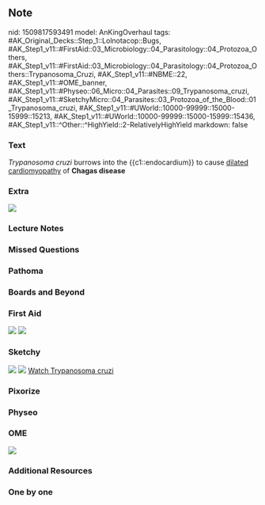 ## Note
nid: 1509817593491
model: AnKingOverhaul
tags: #AK_Original_Decks::Step_1::Lolnotacop::Bugs, #AK_Step1_v11::#FirstAid::03_Microbiology::04_Parasitology::04_Protozoa_Others, #AK_Step1_v11::#FirstAid::03_Microbiology::04_Parasitology::04_Protozoa_Others::Trypanosoma_Cruzi, #AK_Step1_v11::#NBME::22, #AK_Step1_v11::#OME_banner, #AK_Step1_v11::#Physeo::06_Micro::04_Parasites::09_Trypanosoma_cruzi, #AK_Step1_v11::#SketchyMicro::04_Parasites::03_Protozoa_of_the_Blood::01_Trypanosoma_cruzi, #AK_Step1_v11::#UWorld::10000-99999::15000-15999::15213, #AK_Step1_v11::#UWorld::10000-99999::15000-15999::15436, #AK_Step1_v11::^Other::^HighYield::2-RelativelyHighYield
markdown: false

### Text
<i>Trypanosoma cruzi</i> burrows into the {{c1::endocardium}} to
cause <u>dilated cardiomyopathy</u> of <b>Chagas disease</b>

### Extra
<img src="paste-29149943038432.jpg">

### Lecture Notes


### Missed Questions


### Pathoma


### Boards and Beyond


### First Aid
<img src="tmpmqwumo07.png"> <img src="tmpfse_tmtb.png">

### Sketchy
<img src="paste-431309205798915.jpg"> <img src=
"paste-8bfca743a84b154461ba25eb07fb6cd2439c98db.png"> <a href=
"https://dashboard.sketchy.com/study/medical/courses/medical-microbiology/units/medical-microbiology-parasites/videos/medical-microbiology-parasites-protozoa-of-the-blood-trypanosoma-cruzi?utm_source=anki&utm_medium=partnership&utm_campaign=february_update&utm_content=medical">
Watch Trypanosoma cruzi</a>

### Pixorize


### Physeo


### OME
<div class="ome-widget">
  <a href="https://onlinemeded.org?ref=anki"><img src=
  "_OME_AnkiFlashcards_General_3.png"></a>
</div>

### Additional Resources


### One by one

